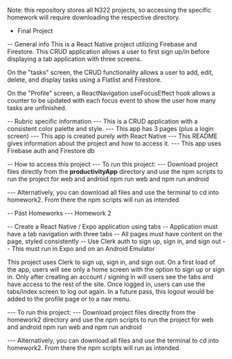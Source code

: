 Note: this repository stores all N322 projects, so accessing the specific homework will require downloading the respective directory.

- Final Project

-- General info
This is a React Native project utilizing Firebase and Firestore. This CRUD application allows a user to first sign up/in before displaying a tab application with three screens.

On the "tasks" screen, the CRUD functionality allows a user to add, edit, delete, and display tasks using a Flatlist and Firestore.

On the "Profile" screen, a ReactNavigation useFocusEffect hook allows a counter to be updated with each focus event to show the user how many tasks are unfinished.

-- Rubric specific information
--- This is a CRUD application with a consistent color palette and style.
--- This app has 3 pages (plus a login screen)
--- This app is created purely with React Native
--- This README gives information about the project and how to access it.
--- This app uses Firebase auth and Firestore db

-- How to access this project
--- To run this project:
--- Download project files directly from the <b>productivityApp</b> directory and use the npm scripts to run the project for web and android
npm run web
and
npm run android

--- Alternatively, you can download all files and use the terminal to cd into homework2. From there the npm scripts will run as intended

-- Past Homeworks
--- Homework 2

-- Create a React Native / Expo application using tabs
-- Application must have a tab navigation with three tabs
-- All pages must have content on the page, styled consistently
-- Use Clerk auth to sign up, sign in, and sign out
-- This must run in Expo and on an Android Emulator

This project uses Clerk to sign up, sign in, and sign out. On a first load of the app, users will see only a home screen with the option to sign up or sign in. Only after creating an account / signing in will users see the tabs and have access to the rest of the site. Once logged in, users can use the tabs/index screen to log out again. In a future pass, this logout would be added to the profile page or to a nav menu.

--- To run this project:
--- Download project files directly from the homework2 directory and use the npm scripts to run the project for web and android
npm run web
and
npm run android

--- Alternatively, you can download all files and use the terminal to cd into homework2. From there the npm scripts will run as intended
